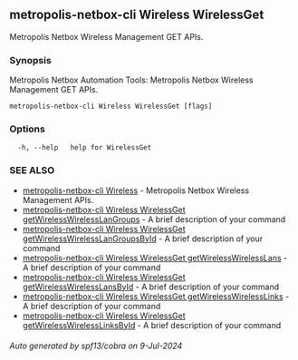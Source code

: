 ## metropolis-netbox-cli Wireless WirelessGet

Metropolis Netbox Wireless Management GET APIs.

### Synopsis


Metropolis Netbox Automation Tools:
  Metropolis Netbox Wireless Management GET APIs.

```
metropolis-netbox-cli Wireless WirelessGet [flags]
```

### Options

```
  -h, --help   help for WirelessGet
```

### SEE ALSO

* [metropolis-netbox-cli Wireless]()	 - Metropolis Netbox Wireless Management APIs.
* [metropolis-netbox-cli Wireless WirelessGet getWirelessWirelessLanGroups]()	 - A brief description of your command
* [metropolis-netbox-cli Wireless WirelessGet getWirelessWirelessLanGroupsById]()	 - A brief description of your command
* [metropolis-netbox-cli Wireless WirelessGet getWirelessWirelessLans]()	 - A brief description of your command
* [metropolis-netbox-cli Wireless WirelessGet getWirelessWirelessLansById]()	 - A brief description of your command
* [metropolis-netbox-cli Wireless WirelessGet getWirelessWirelessLinks]()	 - A brief description of your command
* [metropolis-netbox-cli Wireless WirelessGet getWirelessWirelessLinksById]()	 - A brief description of your command

###### Auto generated by spf13/cobra on 9-Jul-2024
